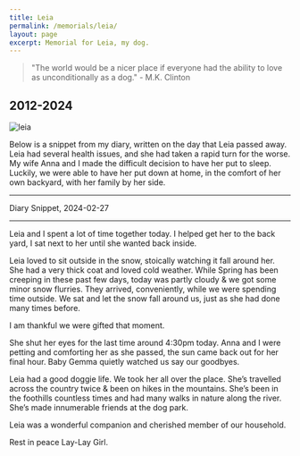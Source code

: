 ```yaml
---
title: Leia  
permalink: /memorials/leia/
layout: page  
excerpt: Memorial for Leia, my dog.
---
```


> "The world would be a nicer place if everyone had the ability to love as unconditionally as a dog." - M.K. Clinton

## 2012-2024

![leia](https://media.johnsosoka.com/pages/leia-memorial/IMG_1416.jpeg) 

Below is a snippet from my diary, written on the day that Leia passed away. Leia had several health issues, and she had
taken a rapid turn for the worse. My wife Anna and I made the difficult decision to have her put to sleep. Luckily,
we were able to have her put down at home, in the comfort of her own backyard, with her family by her side.

---

Diary Snippet, 2024-02-27

---

Leia and I spent a lot of time together today. I helped get her to the back yard, I sat next to her until she wanted back inside.

Leia loved to sit outside in the snow, stoically watching it fall around her. She had a very thick coat and loved cold weather. While Spring has been creeping in these past few days, today was partly cloudy & we got some minor snow flurries. They arrived, conveniently, while we were spending time outside. We sat and let the snow fall around us, just as she had done many times before.

I am thankful we were gifted that moment.

She shut her eyes for the last time around 4:30pm today. Anna and I were petting and comforting her as she passed, the sun came back out for her final hour. Baby Gemma quietly watched us say our goodbyes.

Leia had a good doggie life. We took her all over the place. She’s travelled across the country twice & been on hikes in the mountains. She’s been in the foothills countless times and had many walks in nature along the river. She’s made innumerable friends at the dog park.

Leia was a wonderful companion and cherished member of our household.

Rest in peace Lay-Lay Girl.